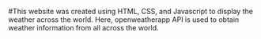 #This website was created using HTML, CSS, and Javascript to display the weather across the world. Here, openweatherapp API is used to obtain weather information from all across the world.
